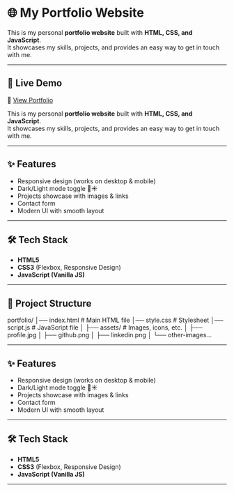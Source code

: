 # 🌐 My Portfolio Website

This is my personal **portfolio website** built with **HTML, CSS, and JavaScript**.  
It showcases my skills, projects, and provides an easy way to get in touch with me.  

---

## 🚀 Live Demo  
🔗 [View Portfolio](https://awadahmad251.github.io/Personal-Portfolio/)

This is my personal **portfolio website** built with **HTML, CSS, and JavaScript**.  
It showcases my skills, projects, and provides an easy way to get in touch with me.  

---

## ✨ Features
- Responsive design (works on desktop & mobile)  
- Dark/Light mode toggle 🌙☀️  
- Projects showcase with images & links  
- Contact form  
- Modern UI with smooth layout  

---

## 🛠️ Tech Stack
- **HTML5**  
- **CSS3** (Flexbox, Responsive Design)  
- **JavaScript (Vanilla JS)**  

---

## 📂 Project Structure
  portfolio/
│── index.html # Main HTML file
│── style.css # Stylesheet
│── script.js # JavaScript file
│
├── assets/ # Images, icons, etc.
│ ├── profile.jpg
│ ├── github.png
│ ├── linkedin.png
│ └── other-images...

---

## ✨ Features
- Responsive design (works on desktop & mobile)  
- Dark/Light mode toggle 🌙☀️  
- Projects showcase with images & links  
- Contact form  
- Modern UI with smooth layout  

---

## 🛠️ Tech Stack
- **HTML5**  
- **CSS3** (Flexbox, Responsive Design)  
- **JavaScript (Vanilla JS)**  

---


